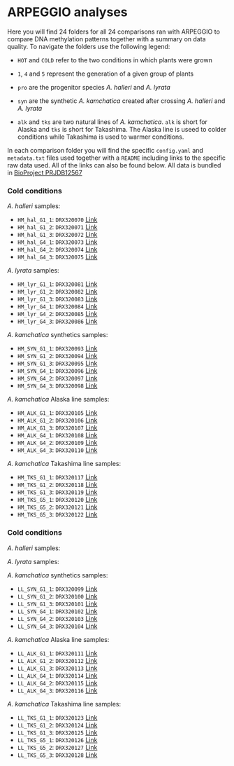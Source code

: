 # ARPEGGIO analyses

Here you will find 24 folders for all 24 comparisons ran with ARPEGGIO to compare DNA methylation patterns together with a summary on data quality. To navigate the folders use the following legend:

 - `HOT` and `COLD` refer to the two conditions in which plants were grown

 - `1`, `4` and `5` represent the generation of a given group of plants

 - `pro` are the progenitor species _A. halleri_ and _A. lyrata_

 - `syn` are the synthetic _A. kamchatica_ created after crossing _A. halleri_ and _A. lyrata_

 - `alk` and `tks` are two natural lines of _A. kamchatica_. `alk` is short for Alaska and `tks` is short for Takashima. The Alaska line is useed to colder conditions while Takashima is used to warmer conditions.
 
In each comparison folder you will find the specific `config.yaml` and `metadata.txt` files used together with a `README` including links to the specific raw data used. All of the links can also be found below. All data is bundled in [BioProject PRJDB12567](https://www.ncbi.nlm.nih.gov/bioproject/?term=PRJDB12567)
 
### Cold conditions

_A. halleri_ samples:

 - `HM_hal_G1_1`: `DRX320070` [Link](https://www.ncbi.nlm.nih.gov/sra/?term=DRX320070)
 - `HM_hal_G1_2`: `DRX320071` [Link](https://www.ncbi.nlm.nih.gov/sra/?term=DRX320071)
 - `HM_hal_G1_3`: `DRX320072` [Link](https://www.ncbi.nlm.nih.gov/sra/?term=DRX320072)
 - `HM_hal_G4_1`: `DRX320073` [Link](https://www.ncbi.nlm.nih.gov/sra/?term=DRX320073)
 - `HM_hal_G4_2`: `DRX320074` [Link](https://www.ncbi.nlm.nih.gov/sra/?term=DRX320074)
 - `HM_hal_G4_3`: `DRX320075` [Link](https://www.ncbi.nlm.nih.gov/sra/?term=DRX320075)
 
_A. lyrata_ samples:
 
 - `HM_lyr_G1_1`: `DRX320081` [Link](https://www.ncbi.nlm.nih.gov/sra/?term=DRX320081)
 - `HM_lyr_G1_2`: `DRX320082` [Link](https://www.ncbi.nlm.nih.gov/sra/?term=DRX320082)
 - `HM_lyr_G1_3`: `DRX320083` [Link](https://www.ncbi.nlm.nih.gov/sra/?term=DRX320083)
 - `HM_lyr_G4_1`: `DRX320084` [Link](https://www.ncbi.nlm.nih.gov/sra/?term=DRX320084)
 - `HM_lyr_G4_2`: `DRX320085` [Link](https://www.ncbi.nlm.nih.gov/sra/?term=DRX320085)
 - `HM_lyr_G4_3`: `DRX320086` [Link](https://www.ncbi.nlm.nih.gov/sra/?term=DRX320086)

_A. kamchatica_ synthetics samples:

 - `HM_SYN_G1_1`: `DRX320093` [Link](https://www.ncbi.nlm.nih.gov/sra/?term=DRX320093)
 - `HM_SYN_G1_2`: `DRX320094` [Link](https://www.ncbi.nlm.nih.gov/sra/?term=DRX320094)
 - `HM_SYN_G1_3`: `DRX320095` [Link](https://www.ncbi.nlm.nih.gov/sra/?term=DRX320095)
 - `HM_SYN_G4_1`: `DRX320096` [Link](https://www.ncbi.nlm.nih.gov/sra/?term=DRX320096)
 - `HM_SYN_G4_2`: `DRX320097` [Link](https://www.ncbi.nlm.nih.gov/sra/?term=DRX320097)
 - `HM_SYN_G4_3`: `DRX320098` [Link](https://www.ncbi.nlm.nih.gov/sra/?term=DRX320098)

_A. kamchatica_ Alaska line samples:

 - `HM_ALK_G1_1`: `DRX320105` [Link](https://www.ncbi.nlm.nih.gov/sra/?term=DRX320105)
 - `HM_ALK_G1_2`: `DRX320106` [Link](https://www.ncbi.nlm.nih.gov/sra/?term=DRX320106)
 - `HM_ALK_G1_3`: `DRX320107` [Link](https://www.ncbi.nlm.nih.gov/sra/?term=DRX320107)
 - `HM_ALK_G4_1`: `DRX320108` [Link](https://www.ncbi.nlm.nih.gov/sra/?term=DRX320108)
 - `HM_ALK_G4_2`: `DRX320109` [Link](https://www.ncbi.nlm.nih.gov/sra/?term=DRX320109)
 - `HM_ALK_G4_3`: `DRX320110` [Link](https://www.ncbi.nlm.nih.gov/sra/?term=DRX320110)

_A. kamchatica_ Takashima line samples:

 - `HM_TKS_G1_1`: `DRX320117` [Link](https://www.ncbi.nlm.nih.gov/sra/?term=DRX320117)
 - `HM_TKS_G1_2`: `DRX320118` [Link](https://www.ncbi.nlm.nih.gov/sra/?term=DRX320118)
 - `HM_TKS_G1_3`: `DRX320119` [Link](https://www.ncbi.nlm.nih.gov/sra/?term=DRX320119)
 - `HM_TKS_G5_1`: `DRX320120` [Link](https://www.ncbi.nlm.nih.gov/sra/?term=DRX320120)
 - `HM_TKS_G5_2`: `DRX320121` [Link](https://www.ncbi.nlm.nih.gov/sra/?term=DRX320121)
 - `HM_TKS_G5_3`: `DRX320122` [Link](https://www.ncbi.nlm.nih.gov/sra/?term=DRX320122)


### Cold conditions

_A. halleri_ samples:


 
_A. lyrata_ samples:
 


_A. kamchatica_ synthetics samples:

 - `LL_SYN_G1_1`: `DRX320099` [Link](https://www.ncbi.nlm.nih.gov/sra/?term=DRX320099)
 - `LL_SYN_G1_2`: `DRX320100` [Link](https://www.ncbi.nlm.nih.gov/sra/?term=DRX320100)
 - `LL_SYN_G1_3`: `DRX320101` [Link](https://www.ncbi.nlm.nih.gov/sra/?term=DRX320101)
 - `LL_SYN_G4_1`: `DRX320102` [Link](https://www.ncbi.nlm.nih.gov/sra/?term=DRX320102)
 - `LL_SYN_G4_2`: `DRX320103` [Link](https://www.ncbi.nlm.nih.gov/sra/?term=DRX320103)
 - `LL_SYN_G4_3`: `DRX320104` [Link](https://www.ncbi.nlm.nih.gov/sra/?term=DRX320104)

_A. kamchatica_ Alaska line samples:

 - `LL_ALK_G1_1`: `DRX320111` [Link](https://www.ncbi.nlm.nih.gov/sra/?term=DRX320111)
 - `LL_ALK_G1_2`: `DRX320112` [Link](https://www.ncbi.nlm.nih.gov/sra/?term=DRX320112)
 - `LL_ALK_G1_3`: `DRX320113` [Link](https://www.ncbi.nlm.nih.gov/sra/?term=DRX320113)
 - `LL_ALK_G4_1`: `DRX320114` [Link](https://www.ncbi.nlm.nih.gov/sra/?term=DRX320114)
 - `LL_ALK_G4_2`: `DRX320115` [Link](https://www.ncbi.nlm.nih.gov/sra/?term=DRX320115)
 - `LL_ALK_G4_3`: `DRX320116` [Link](https://www.ncbi.nlm.nih.gov/sra/?term=DRX320116)

_A. kamchatica_ Takashima line samples:

 - `LL_TKS_G1_1`: `DRX320123` [Link](https://www.ncbi.nlm.nih.gov/sra/?term=DRX320123)
 - `LL_TKS_G1_2`: `DRX320124` [Link](https://www.ncbi.nlm.nih.gov/sra/?term=DRX320124)
 - `LL_TKS_G1_3`: `DRX320125` [Link](https://www.ncbi.nlm.nih.gov/sra/?term=DRX320125)
 - `LL_TKS_G5_1`: `DRX320126` [Link](https://www.ncbi.nlm.nih.gov/sra/?term=DRX320126)
 - `LL_TKS_G5_2`: `DRX320127` [Link](https://www.ncbi.nlm.nih.gov/sra/?term=DRX320127)
 - `LL_TKS_G5_3`: `DRX320128` [Link](https://www.ncbi.nlm.nih.gov/sra/?term=DRX320128)
